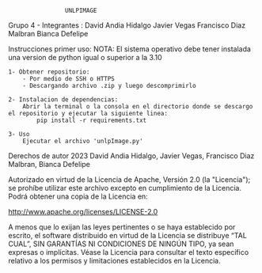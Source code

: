                     UNLPIMAGE 

Grupo 4 - Integrantes : 
    David Andia Hidalgo
    Javier Vegas
    Francisco Diaz Malbran
    Bianca Defelipe 

Instrucciones primer uso: 
    NOTA: El sistema operativo debe tener instalada una version de python igual o superior a la 3.10
    
    1- Obtener repositorio: 
        - Por medio de SSH o HTTPS
        - Descargando archivo .zip y luego descomprimirlo

    2- Instalacion de dependencias: 
        Abrir la terminal o la consola en el directorio donde se descargo el repositorio y ejecutar la siguiente linea: 
            pip install -r requirements.txt

    3- Uso
        Ejecutar el archivo 'unlpImage.py'


    





Derechos de autor 2023 David Andia Hidalgo, Javier Vegas, Francisco Diaz Malbran, Bianca Defelipe

Autorizado en virtud de la Licencia de Apache, Versión 2.0 (la "Licencia"); se prohíbe utilizar este archivo excepto en cumplimiento de la Licencia. Podrá obtener una copia de la Licencia en:

http://www.apache.org/licenses/LICENSE-2.0

A menos que lo exijan las leyes pertinentes o se haya establecido por escrito, el software distribuido en virtud de la Licencia se distribuye “TAL CUAL”, SIN GARANTÍAS NI CONDICIONES DE NINGÚN TIPO, ya sean expresas o implícitas. Véase la Licencia para consultar el texto específico relativo a los permisos y limitaciones establecidos en la Licencia.
